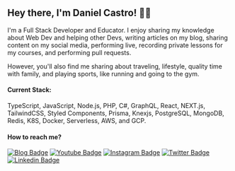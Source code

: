 
## Hey there, I'm Daniel Castro! ✌🏼

I'm a Full Stack Developer and Educator. I enjoy sharing my knowledge about Web Dev and helping other Devs, writing articles on my blog, sharing content on my social media, performing live, recording private lessons for my courses, and performing pull requests.

However, you'll also find me sharing about traveling, lifestyle, quality time with family, and playing sports, like running and going to the gym.

#### Current Stack:
TypeScript, JavaScript, Node.js, PHP, C#, GraphQL, React, NEXT.js, TailwindCSS, Styled Components, Prisma, Knexjs, PostgreSQL, MongoDB, Redis, K8S, Docker, Serverless, AWS, and GCP.

#### How to reach me?

[![Blog Badge](https://img.shields.io/badge/Blog-danieldcs.com-black)](https://danieldcs.com/)
[![Youtube Badge](https://img.shields.io/badge/-Youtube-FF0000?style=flat-square&labelColor=FF0000&logo=youtube&logoColor=white&link=https://www.youtube.com/c/odanieldcs)](https://www.youtube.com/c/odanieldcs)
[![Instagram Badge](https://img.shields.io/badge/-odanieldcs-bf360c?style=flat-square&logo=Instagram&logoColor=white&link=https://www.instagram.com/odanieldcs)](https://www.instagram.com/odanieldcs/)
[![Twitter Badge](https://img.shields.io/badge/-Twitter-1ca0f1?style=flat-square&labelColor=1ca0f1&logo=twitter&logoColor=white&link=https://twitter.com/odanieldcs)](https://twitter.com/odanieldcs)
[![Linkedin Badge](https://img.shields.io/badge/-LinkedIn-blue?style=flat-square&logo=Linkedin&logoColor=white&link=https://www.linkedin.com/in/odanieldcs)](https://www.linkedin.com/in/odanieldcs)
